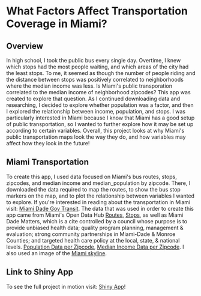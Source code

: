 # What Factors Affect Transportation Coverage in Miami?

## Overview
In high school, I took the public bus every single day. Overtime, I knew which stops had the most people waiting, and which areas of the city had the least stops. To me, it seemed as though the number of people riding and the distance between stops was positively correlated to neighborhoods where the median income was less. Is Miami's public transporation correlated to the median income of neighborhood zipcodes? This app was created to explore that question. As I continued downloading data and researching, I decided to explore whether population was a factor, and then I explored the relationship between income, population, and stops. I was particularly interested in Miami because I know that Miami has a good setup of public transportation, so I wanted to further explore how it may be set up according to certain variables. Overall, this project looks at why Miami's public transportation maps look the way they do, and how variables may affect how they look in the future!

## Miami Transportation

To create this app, I used data focused on Miami's bus routes, stops, zipcodes, and median income and median_population by zipcode. There, I downloaded the data required to map the routes, to show the bus stop markers on the map, and to plot the relationship between variables I wanted to explore. If you're interested in reading about the transportation in Miami visit: [Miami Dade Gov Transit](https://www.miamidade.gov/transit/ ). The data that was used in order to create this app came from Miami's Open Data Hub [Routes](http://gis-mdc.opendata.arcgis.com/datasets/bus-route), [Stops](http://gis-mdc.opendata.arcgis.com/datasets/bus-stop), as well as Miami Dade Matters, which is a cite controlled by a council whose purpose is to provide unbiased health data; quality program planning, management & evaluation; strong community partnerships in Miami-Dade & Monroe Counties; and targeted health care policy at the local, state, & national levels. [Population Data per Zipcode](http://www.miamidadematters.org/demographicdata/index/view?id=1469&localeTypeId=3), [Median Income Data per Zipcode](http://www.miamidadematters.org/?module=demographicdata&controller=index&action=view&localeId=0&localeTypeId=3&tagFilter=0&id=2419). I also used an image of the [Miami skyline](https://www.google.com/url?sa=i&source=images&cd=&cad=rja&uact=8&ved=2ahUKEwjHmMWglIjfAhUxTt8KHQ0iBFAQjRx6BAgBEAU&url=https%3A%2F%2Fanewteam.com%2Flocations%2Fcorporate-team-building-miami%2F&psig=AOvVaw2lLJpEsJAHXV9r8kXrBzhb&ust=1544081036780092). 


## Link to Shiny App 

To see the full project in motion visit: [Shiny App](https://sara-kvaska.shinyapps.io/Miami_Transportation/)!
